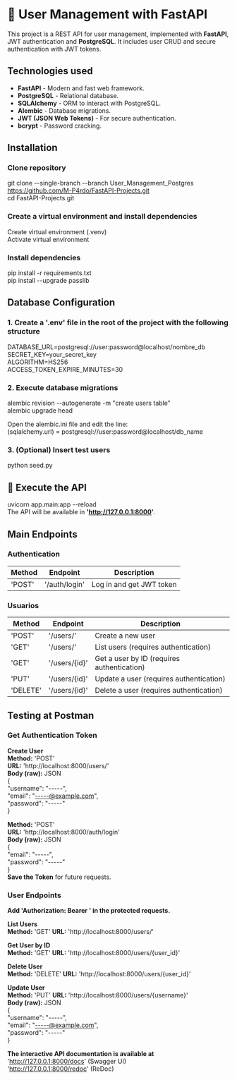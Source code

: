 # 🚀 User Management with FastAPI

This project is a REST API for user management, implemented with **FastAPI**, JWT authentication and **PostgreSQL**. It includes user CRUD and secure authentication with JWT tokens.

## Technologies used

- **FastAPI** - Modern and fast web framework.
- **PostgreSQL** - Relational database.
- **SQLAlchemy** - ORM to interact with PostgreSQL.
- **Alembic** - Database migrations.
- **JWT (JSON Web Tokens)** - For secure authentication.
- **bcrypt** - Password cracking.


## Installation

### Clone repository
git clone --single-branch --branch User_Management_Postgres https://github.com/M-P4rdo/FastAPI-Projects.git  
cd FastAPI-Projects.git

### Create a virtual environment and install dependencies
Create virtual environment (.venv)  
Activate virtual environment

### Install dependencies
pip install -r requirements.txt  
pip install --upgrade passlib


## Database Configuration

### **1. Create a '.env' file in the root of the project with the following structure**  
DATABASE_URL=postgresql://user:password@localhost/nombre_db  
SECRET_KEY=your_secret_key  
ALGORITHM=HS256  
ACCESS_TOKEN_EXPIRE_MINUTES=30  

### **2. Execute database migrations**  
alembic revision --autogenerate -m "create users table"   
alembic upgrade head 

Open the alembic.ini file and edit the line:  
(sqlalchemy.url) = postgresql://user:password@localhost/db_name

### **3. (Optional) Insert test users**  
python seed.py  


## 🚀 Execute the API  
uvicorn app.main:app --reload  
The API will be available in **'http://127.0.0.1:8000'**.


## Main Endpoints  

### Authentication
| Method | Endpoint       | Description                |
|--------|----------------|----------------------------|
| 'POST' | '/auth/login'  | Log in and get JWT token   |

### **Usuarios**
| Method | Endpoint       | Description            |
|--------|----------------|------------------------|
| 'POST' | '/users/'      | Create a new user      |
| 'GET'  | '/users/'      | List users (requires authentication)      |   
| 'GET'  | '/users/{id}'  | Get a user by ID (requires authentication)|
| 'PUT'  | '/users/{id}'  | Update a user (requires authentication)   |
| 'DELETE' | '/users/{id}' | Delete a user (requires authentication)  | 


## Testing at Postman

### Get Authentication Token  
**Create User**  
**Method:** 'POST'  
**URL:** 'http://localhost:8000/users/'  
**Body (raw):** JSON  
{  
  "username": "-----",  
  "email": "-----@example.com",  
  "password": "-----"  
} 

**Method:** 'POST'  
**URL:** 'http://localhost:8000/auth/login'   
**Body (raw):** JSON  
{  
  "email": "-----",  
  "password": "-----"  
}  
**Save the Token** for future requests.   

### User Endpoints  
**Add 'Authorization: Bearer <TOKEN>' in the protected requests.**  

**List Users**  
**Method:** 'GET' **URL:** 'http://localhost:8000/users/'  

**Get User by ID**  
**Method:** 'GET' **URL:** 'http://localhost:8000/users/{user_id}'   

**Delete User**  
**Method:** 'DELETE' **URL:** 'http://localhost:8000/users/{user_id}'  

**Update User**  
**Method:** 'PUT' **URL:** 'http://localhost:8000/users/{username}'  
**Body (raw):** JSON  
{  
  "username": "-----",  
  "email": "-----@example.com",  
  "password": "-----"  
}  

**The interactive API documentation is available at**  
'http://127.0.0.1:8000/docs' (Swagger UI)   
'http://127.0.0.1:8000/redoc' (ReDoc)  
